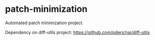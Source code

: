 # patch-minimization
Automated patch minimization project.

Dependency on diff-utils project: https://github.com/pderichai/diff-utils
